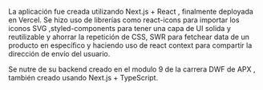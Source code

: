 La aplicación fue creada utilizando Next.js + React , finalmente deployada en Vercel.
Se hizo uso de librerías como react-icons para importar los iconos SVG ,styled-components para tener una capa de UI
solida y reutilizable y ahorrar la repetición de CSS, SWR para fetchear data de un producto en específico y haciendo uso de
react context para compartir la dirección de envío del usuario.

Se nutre de su backend creado en el modulo 9 de la carrera DWF de APX , también creado usando Next.js + TypeScript.
